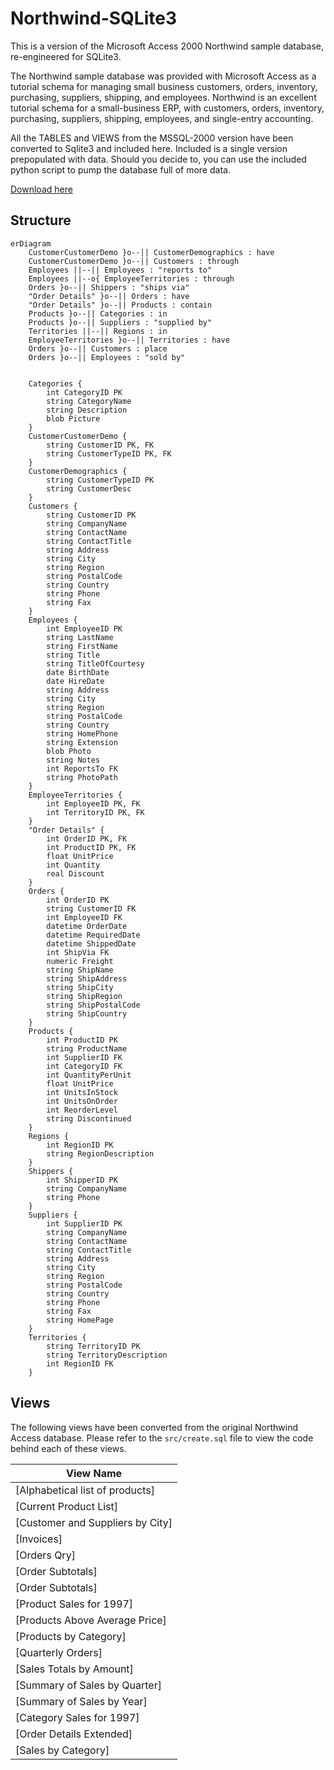 # Northwind-SQLite3

This is a version of the Microsoft Access 2000 Northwind sample database, re-engineered for SQLite3.

The Northwind sample database was provided with Microsoft Access as a tutorial schema for managing small business customers, orders, inventory, purchasing, suppliers, shipping, and employees. Northwind is an excellent tutorial schema for a small-business ERP, with customers, orders, inventory, purchasing, suppliers, shipping, employees, and single-entry accounting.

All the TABLES and VIEWS from the MSSQL-2000 version have been converted to Sqlite3 and included here. Included is a single version prepopulated with data. Should you decide to, you can use the included python script to pump the database full of more data.

[Download here](https://raw.githubusercontent.com/jpwhite3/northwind-SQLite3/master/dist/northwind.db)

## Structure

```mermaid
erDiagram
    CustomerCustomerDemo }o--|| CustomerDemographics : have
    CustomerCustomerDemo }o--|| Customers : through
    Employees ||--|| Employees : "reports to"
    Employees ||--o{ EmployeeTerritories : through
    Orders }o--|| Shippers : "ships via"
    "Order Details" }o--|| Orders : have
    "Order Details" }o--|| Products : contain
    Products }o--|| Categories : in
    Products }o--|| Suppliers : "supplied by"
    Territories ||--|| Regions : in
    EmployeeTerritories }o--|| Territories : have
    Orders }o--|| Customers : place
    Orders }o--|| Employees : "sold by"


    Categories {
        int CategoryID PK
        string CategoryName
        string Description
        blob Picture
    }
    CustomerCustomerDemo {
        string CustomerID PK, FK
        string CustomerTypeID PK, FK
    }
    CustomerDemographics {
        string CustomerTypeID PK
        string CustomerDesc
    }
    Customers {
        string CustomerID PK
        string CompanyName
        string ContactName
        string ContactTitle
        string Address
        string City
        string Region
        string PostalCode
        string Country
        string Phone
        string Fax
    }
    Employees {
        int EmployeeID PK
        string LastName
        string FirstName
        string Title
        string TitleOfCourtesy
        date BirthDate
        date HireDate
        string Address
        string City
        string Region
        string PostalCode
        string Country
        string HomePhone
        string Extension
        blob Photo
        string Notes
        int ReportsTo FK
        string PhotoPath
    }
    EmployeeTerritories {
        int EmployeeID PK, FK
        int TerritoryID PK, FK
    }
    "Order Details" {
        int OrderID PK, FK
        int ProductID PK, FK
        float UnitPrice
        int Quantity
        real Discount
    }
    Orders {
        int OrderID PK
        string CustomerID FK
        int EmployeeID FK
        datetime OrderDate
        datetime RequiredDate
        datetime ShippedDate
        int ShipVia FK
        numeric Freight
        string ShipName
        string ShipAddress
        string ShipCity
        string ShipRegion
        string ShipPostalCode
        string ShipCountry
    }
    Products {
        int ProductID PK
        string ProductName
        int SupplierID FK
        int CategoryID FK
        int QuantityPerUnit
        float UnitPrice
        int UnitsInStock
        int UnitsOnOrder
        int ReorderLevel
        string Discontinued
    }
    Regions {
        int RegionID PK
        string RegionDescription
    }
    Shippers {
        int ShipperID PK
        string CompanyName
        string Phone
    }
    Suppliers {
        int SupplierID PK
        string CompanyName
        string ContactName
        string ContactTitle
        string Address
        string City
        string Region
        string PostalCode
        string Country
        string Phone
        string Fax
        string HomePage
    }
    Territories {
        string TerritoryID PK
        string TerritoryDescription
        int RegionID FK
    }

```

## Views

The following views have been converted from the original Northwind Access database. Please refer to the `src/create.sql` file to view the code behind each of these views.

| View Name |
|-----------|
| [Alphabetical list of products] |
| [Current Product List] |
| [Customer and Suppliers by City] |
| [Invoices] |
| [Orders Qry] |
| [Order Subtotals] |
| [Order Subtotals] |
| [Product Sales for 1997] |
| [Products Above Average Price] |
| [Products by Category] |
| [Quarterly Orders] |
| [Sales Totals by Amount] |
| [Summary of Sales by Quarter] |
| [Summary of Sales by Year] |
| [Category Sales for 1997] |
| [Order Details Extended] |
| [Sales by Category] |